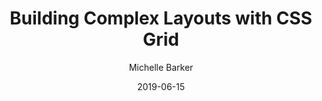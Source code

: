 ---
title: Building Complex Layouts with CSS Grid
url: https://css-irl.info/video-building-complex-layouts-future-sync/
date: "2019-06-15"
author: Michelle Barker
---